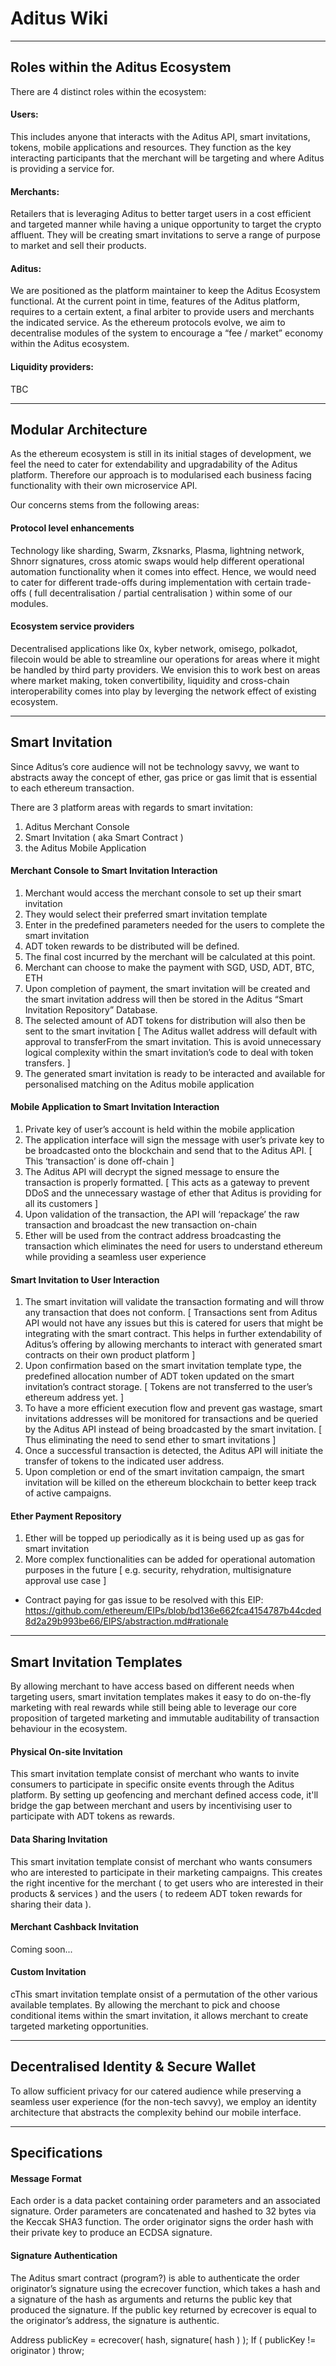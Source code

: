 # Aditus Wiki

---

## Roles within the Aditus Ecosystem
There are 4 distinct roles within the ecosystem:

#### Users:
This includes anyone that interacts with the Aditus API, smart invitations, tokens, mobile applications and resources. They function as the key interacting participants that the merchant will be targeting and where Aditus is providing a service for.

#### Merchants:
Retailers that is leveraging Aditus to better target users in a cost efficient and targeted manner while having a unique opportunity to target the crypto affluent. They will be creating smart invitations to serve a range of purpose to market and sell their products.

#### Aditus:
We are positioned as the platform maintainer to keep the Aditus Ecosystem functional. At the current point in time, features of the Aditus platform, requires to a certain extent, a final arbiter to provide users and merchants the indicated service. As the ethereum protocols evolve, we aim to decentralise modules of the system to encourage a “fee / market” economy within the Aditus ecosystem.

#### Liquidity providers:
TBC

---

## Modular Architecture
As the ethereum ecosystem is still in its initial stages of development, we feel the need to cater for extendability and upgradability of the Aditus platform. Therefore our approach is to modularised each business facing functionality with their own microservice API.

Our concerns stems from the following areas:

#### Protocol level enhancements
Technology like sharding, Swarm, Zksnarks, Plasma, lightning network, Shnorr signatures, cross atomic swaps would help different operational automation functionality when it comes into effect. Hence, we would need to cater for different trade-offs during implementation with certain trade-offs ( full decentralisation / partial centralisation ) within some of our modules. 

#### Ecosystem service providers
Decentralised applications like 0x, kyber network, omisego, polkadot, filecoin would be able to streamline our operations for areas where it might be handled by third party providers. We envision this to work best on areas where market making, token convertibility, liquidity and cross-chain interoperability comes into play by leverging the network effect of existing ecosystem.

---

## Smart Invitation
Since Aditus’s core audience will not be technology savvy, we want to abstracts away the concept of ether, gas price or gas limit that is essential to each ethereum transaction. 

There are 3 platform areas with regards to smart invitation: 
1. Aditus Merchant Console
2. Smart Invitation ( aka Smart Contract )
3. the Aditus Mobile Application

#### Merchant Console to Smart Invitation Interaction
1. Merchant would access the merchant console to set up their smart invitation
2. They would select their preferred smart invitation template
3. Enter in the predefined parameters needed for the users to complete the smart invitation
4. ADT token rewards to be distributed will be defined.
5. The final cost incurred by the merchant will be calculated at this point.
6. Merchant can choose to make the payment with SGD, USD, ADT, BTC, ETH
7. Upon completion of payment, the smart invitation will be created and the smart invitation address will then be stored in the Aditus “Smart Invitation Repository” Database.
8. The selected amount of ADT tokens for distribution will also then be sent to the smart invitation [ The Aditus wallet address will default with approval to transferFrom the smart invitation. This is avoid unnecessary logical complexity within the smart invitation’s code to deal with token transfers. ]
9. The generated smart invitation is ready to be interacted and available for personalised matching on the Aditus mobile application

#### Mobile Application to Smart Invitation Interaction
1. Private key of user’s account is held within the mobile application
2. The application interface will sign the message with user’s private key to be broadcasted onto the blockchain and send that to the Aditus API. [ This ‘transaction’ is done off-chain ]
3. The Aditus API will decrypt the signed message to ensure the transaction is properly formatted. [ This acts as a gateway to prevent DDoS and the unnecessary wastage of ether that Aditus is providing for all its customers ]
4. Upon validation of the transaction, the API will ‘repackage’ the raw transaction and broadcast the new transaction on-chain
5. Ether will be used from the contract address broadcasting the transaction which eliminates the need for users to understand ethereum while providing a seamless user experience

#### Smart Invitation to User Interaction
1. The smart invitation will validate the transaction formating and will throw any transaction that does not conform. [ Transactions sent from Aditus API would not have any issues but this is catered for users that might be integrating with the smart contract. This helps in further extendability of Aditus’s offering by allowing merchants to interact with generated smart contracts on their own product platform ]
2. Upon confirmation based on the smart invitation template type, the predefined allocation number of ADT token updated on the smart invitation’s contract storage. [ Tokens are not transferred to the user’s ethereum address yet. ]
3. To have a more efficient execution flow and prevent gas wastage, smart invitations addresses will be monitored for transactions and be queried by the Aditus API instead of being broadcasted by the smart invitation. [ Thus eliminating the need to send ether to smart invitations ]
4. Once a successful transaction is detected, the Aditus API will initiate the transfer of tokens to the indicated user address.
5. Upon completion or end of the smart invitation campaign, the smart invitation will be killed on the ethereum blockchain to better keep track of active campaigns.

#### Ether Payment Repository
1. Ether will be topped up periodically as it is being used up as gas for smart invitation
2. More complex functionalities can be added for operational automation purposes in the future [ e.g. security, rehydration, multisignature approval use case ]
* Contract paying for gas issue to be resolved with this EIP:
https://github.com/ethereum/EIPs/blob/bd136e662fca4154787b44cded8d2a29b993be66/EIPS/abstraction.md#rationale

---

## Smart Invitation Templates
By allowing merchant to have access based on different needs when targeting users, smart invitation templates makes it easy to do on-the-fly marketing with real rewards while still being able to leverage our core proposition of targeted marketing and immutable auditability of transaction behaviour in the ecosystem.

#### Physical On-site Invitation 
This smart invitation template consist of merchant who wants to invite consumers to participate in specific onsite events through the Aditus platform. By setting up geofencing and merchant defined access code, it'll bridge the gap between merchant and users by incentivising user to participate with ADT tokens as rewards.

#### Data Sharing Invitation
This smart invitation template consist of merchant who wants consumers who are interested to participate in their marketing campaigns. This creates the right incentive for the merchant ( to get users who are interested in their products & services ) and the users ( to redeem ADT token rewards for sharing their data ). 

#### Merchant Cashback Invitation
Coming soon...

#### Custom Invitation 
cThis smart invitation template onsist of a permutation of the other various available templates. By allowing the merchant to pick and choose conditional items within the smart invitation, it allows merchant to create targeted marketing opportunities.


---

## Decentralised Identity & Secure Wallet
To allow sufficient privacy for our catered audience while preserving a seamless user experience (for the non-tech savvy), we employ an identity architecture that abstracts the complexity behind our mobile interface.

---

## Specifications

#### Message Format
Each order is a data packet containing order parameters and an associated signature. Order parameters are concatenated and hashed to 32 bytes via the Keccak SHA3 function. The order originator signs the order hash with their private key to produce an ECDSA signature.


#### Signature Authentication
The Aditus smart contract (program?) is able to authenticate the order originator’s signature using the ecrecover function, which takes a hash and a signature of the hash as arguments and returns the public key that produced the signature. If the public key returned by ecrecover is equal to the originator’s address, the signature is authentic.

Address publicKey = ecrecover( hash, signature( hash ) );
If ( publicKey != originator ) throw;
